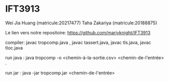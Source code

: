 # IFT3913

Wei Jia Huang (matricule:20217477)
Taha Zakariya (matricule:20188875)

Le lien vers notre repositoire: https://github.com/mariyknight/IFT3913

compiler: javac tropcomp.java , javac tassert.java, javac tls.java, javac tloc.java

run java : java tropcomp -o <chemin-à-la-sortie.csv> <chemin-de-l'entrée> <seuil>.

run jar : java -jar tropcomp.jar <chemin-de-l'entrée> <seuil>
